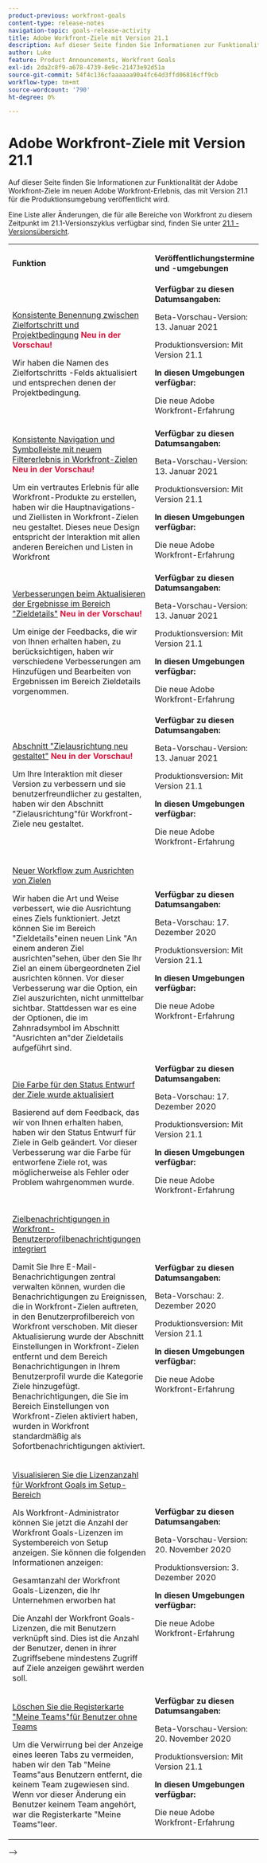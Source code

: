 ```yaml
---
product-previous: workfront-goals
content-type: release-notes
navigation-topic: goals-release-activity
title: Adobe Workfront-Ziele mit Version 21.1
description: Auf dieser Seite finden Sie Informationen zur Funktionalität der Adobe Workfront-Ziele im neuen Adobe Workfront-Erlebnis, das mit Version 21.1 für die Produktionsumgebung veröffentlicht wird.
author: Luke
feature: Product Announcements, Workfront Goals
exl-id: 2da2c8f9-a678-4739-8e9c-21473e92d51a
source-git-commit: 54f4c136cfaaaaaa90a4fc64d3ffd06816cff9cb
workflow-type: tm+mt
source-wordcount: '790'
ht-degree: 0%

---
```


# Adobe Workfront-Ziele mit Version 21.1

Auf dieser Seite finden Sie Informationen zur Funktionalität der Adobe Workfront-Ziele im neuen Adobe Workfront-Erlebnis, das mit Version 21.1 für die Produktionsumgebung veröffentlicht wird.

Eine Liste aller Änderungen, die für alle Bereiche von Workfront zu diesem Zeitpunkt im 21.1-Versionszyklus verfügbar sind, finden Sie unter [21.1 - Versionsübersicht](../../../product-announcements/product-releases/21.1-release-activity/21-1-release-overview.md).

<table style="table-layout:auto"> 
 <col> 
 <col> 
 <tbody> 
  <tr> 
   <td> <p><strong>Funktion</strong> </p> </td> 
   <td> <p><strong>Veröffentlichungstermine und -umgebungen</strong> </p> </td> 
  </tr> 
  <tr data-mc-conditions=""> 
   <td> <p><a href="../../../product-announcements/product-releases/goals-release-activity/goals-21.1-release/goals-jan-11.md#top" class="MCXref xref" xrefformat="{para}">Konsistente Benennung zwischen Zielfortschritt und Projektbedingung</a> <span style="color: #dc143c; font-weight: bold;">Neu in der Vorschau!</span></p> <p>Wir haben die Namen des Zielfortschritts -Felds aktualisiert und entsprechen denen der Projektbedingung.</p> </td> 
   <td><strong>Verfügbar zu diesen Datumsangaben:</strong> <p>Beta-Vorschau-Version: 13. Januar 2021</p> <p>Produktionsversion: Mit Version 21.1</p> <p><strong>In diesen Umgebungen verfügbar:</strong> </p> <p>Die neue Adobe Workfront-Erfahrung </p> </td> 
  </tr> 
  <tr data-mc-conditions=""> 
   <td> <p><a href="../../../product-announcements/product-releases/goals-release-activity/goals-21.1-release/goals-jan-11.md#consiste" class="MCXref xref" xrefformat="{para}">Konsistente Navigation und Symbolleiste mit neuem Filtererlebnis in Workfront-Zielen</a> <span style="color: #dc143c; font-weight: bold;">Neu in der Vorschau!</span></p> <p>Um ein vertrautes Erlebnis für alle Workfront-Produkte zu erstellen, haben wir die Hauptnavigations- und Ziellisten in Workfront-Zielen neu gestaltet. Dieses neue Design entspricht der Interaktion mit allen anderen Bereichen und Listen in Workfront </p> </td> 
   <td><strong>Verfügbar zu diesen Datumsangaben:</strong> <p>Beta-Vorschau-Version: 13. Januar 2021</p> <p>Produktionsversion: Mit Version 21.1</p> <p><strong>In diesen Umgebungen verfügbar:</strong> </p> <p>Die neue Adobe Workfront-Erfahrung </p> </td> 
  </tr> 
  <tr data-mc-conditions=""> 
   <td> <p><a href="../../../product-announcements/product-releases/goals-release-activity/goals-21.1-release/goals-jan-11.md#improvem" class="MCXref xref" xrefformat="{para}">Verbesserungen beim Aktualisieren der Ergebnisse im Bereich "Zieldetails"</a> <span style="color: #dc143c; font-weight: bold;">Neu in der Vorschau!</span></p> <p>Um einige der Feedbacks, die wir von Ihnen erhalten haben, zu berücksichtigen, haben wir verschiedene Verbesserungen am Hinzufügen und Bearbeiten von Ergebnissen im Bereich Zieldetails vorgenommen.</p> </td> 
   <td><strong>Verfügbar zu diesen Datumsangaben:</strong> <p>Beta-Vorschau-Version: 13. Januar 2021</p> <p>Produktionsversion: Mit Version 21.1</p> <p><strong>In diesen Umgebungen verfügbar:</strong> </p> <p>Die neue Adobe Workfront-Erfahrung </p> </td> 
  </tr> 
  <tr data-mc-conditions=""> 
   <td> <p><a href="../../../product-announcements/product-releases/goals-release-activity/goals-21.1-release/goals-jan-11.md#redesign" class="MCXref xref" xrefformat="{para}">Abschnitt "Zielausrichtung neu gestaltet"</a> <span style="color: #dc143c; font-weight: bold;">Neu in der Vorschau!</span></p> <p>Um Ihre Interaktion mit dieser Version zu verbessern und sie benutzerfreundlicher zu gestalten, haben wir den Abschnitt "Zielausrichtung"für Workfront-Ziele neu gestaltet.</p> </td> 
   <td><strong>Verfügbar zu diesen Datumsangaben:</strong> <p>Beta-Vorschau-Version: 13. Januar 2021</p> <p>Produktionsversion: Mit Version 21.1</p> <p><strong>In diesen Umgebungen verfügbar:</strong> </p> <p>Die neue Adobe Workfront-Erfahrung </p> </td> 
  </tr> 
  <tr data-mc-conditions=""> 
   <td> <p><a href="../../../product-announcements/product-releases/goals-release-activity/goals-21.1-release/goals-dec-14.md#top" class="MCXref xref" xrefformat="{para}">Neuer Workflow zum Ausrichten von Zielen</a> </p> <p>Wir haben die Art und Weise verbessert, wie die Ausrichtung eines Ziels funktioniert. Jetzt können Sie im Bereich "Zieldetails"einen neuen Link "An einem anderen Ziel ausrichten"sehen, über den Sie Ihr Ziel an einem übergeordneten Ziel ausrichten können. Vor dieser Verbesserung war die Option, ein Ziel auszurichten, nicht unmittelbar sichtbar. Stattdessen war es eine der Optionen, die im Zahnradsymbol im Abschnitt "Ausrichten an"der Zieldetails aufgeführt sind.</p> </td> 
   <td><strong>Verfügbar zu diesen Datumsangaben:</strong> <p>Beta-Vorschau: 17. Dezember 2020</p> <p>Produktionsversion: Mit Version 21.1</p> <p><strong>In diesen Umgebungen verfügbar:</strong> </p> <p>Die neue Adobe Workfront-Erfahrung </p> </td> 
  </tr> 
  <tr data-mc-conditions=""> 
   <td> <p><a href="../../../product-announcements/product-releases/goals-release-activity/goals-21.1-release/goals-dec-14.md#updated" class="MCXref xref" xrefformat="{para}">Die Farbe für den Status Entwurf der Ziele wurde aktualisiert</a> </p> <p>Basierend auf dem Feedback, das wir von Ihnen erhalten haben, haben wir den Status Entwurf für Ziele in Gelb geändert. Vor dieser Verbesserung war die Farbe für entworfene Ziele rot, was möglicherweise als Fehler oder Problem wahrgenommen wurde.</p> </td> 
   <td><strong>Verfügbar zu diesen Datumsangaben:</strong> <p>Beta-Vorschau: 17. Dezember 2020</p> <p>Produktionsversion: Mit Version 21.1</p> <p><strong>In diesen Umgebungen verfügbar:</strong> </p> <p>Die neue Adobe Workfront-Erfahrung </p> </td> 
  </tr> 
  <tr data-mc-conditions=""> 
   <td> <p><a href="../../../product-announcements/product-releases/goals-release-activity/goals-21.1-release/goals-nov-30.md#top" class="MCXref xref" xrefformat="{para}">Zielbenachrichtigungen in Workfront-Benutzerprofilbenachrichtigungen integriert </a> </p> <p>Damit Sie Ihre E-Mail-Benachrichtigungen zentral verwalten können, wurden die Benachrichtigungen zu Ereignissen, die in Workfront-Zielen auftreten, in den Benutzerprofilbereich von Workfront verschoben. Mit dieser Aktualisierung wurde der Abschnitt Einstellungen in Workfront-Zielen entfernt und dem Bereich Benachrichtigungen in Ihrem Benutzerprofil wurde die Kategorie Ziele hinzugefügt. Benachrichtigungen, die Sie im Bereich Einstellungen von Workfront-Zielen aktiviert haben, wurden in Workfront standardmäßig als Sofortbenachrichtigungen aktiviert.</p> </td> 
   <td><strong>Verfügbar zu diesen Datumsangaben:</strong> <p>Beta-Vorschau: 2. Dezember 2020</p> <p>Produktionsversion: Mit Version 21.1</p> <p><strong>In diesen Umgebungen verfügbar:</strong> </p> <p>Die neue Adobe Workfront-Erfahrung </p> </td> 
  </tr> 
  <tr data-mc-conditions=""> 
   <td> <p><a href="../../../product-announcements/product-releases/goals-release-activity/goals-21.1-release/goals-nov-16.md#top" class="MCXref xref" xrefformat="{para}">Visualisieren Sie die Lizenzanzahl für Workfront Goals im Setup-Bereich</a> </p> <p>Als Workfront-Administrator können Sie jetzt die Anzahl der Workfront Goals-Lizenzen im Systembereich von Setup anzeigen. Sie können die folgenden Informationen anzeigen:</p> <p>Gesamtanzahl der Workfront Goals-Lizenzen, die Ihr Unternehmen erworben hat</p> <p>Die Anzahl der Workfront Goals-Lizenzen, die mit Benutzern verknüpft sind. Dies ist die Anzahl der Benutzer, denen in ihrer Zugriffsebene mindestens Zugriff auf Ziele anzeigen gewährt werden soll.</p> </td> 
   <td><strong>Verfügbar zu diesen Datumsangaben:</strong> <p>Beta-Vorschau-Version: 20. November 2020</p> <p>Produktionsversion: 3. Dezember 2020</p> <p><strong>In diesen Umgebungen verfügbar:</strong> </p> <p>Die neue Adobe Workfront-Erfahrung </p> </td> 
  </tr> 
  <tr data-mc-conditions=""> 
   <td> <p><a href="../../../product-announcements/product-releases/goals-release-activity/goals-21.1-release/goals-nov-16.md#eliminat" class="MCXref xref" xrefformat="{para}">Löschen Sie die Registerkarte "Meine Teams"für Benutzer ohne Teams</a> </p> <p>Um die Verwirrung bei der Anzeige eines leeren Tabs zu vermeiden, haben wir den Tab "Meine Teams"aus Benutzern entfernt, die keinem Team zugewiesen sind. Wenn vor dieser Änderung ein Benutzer keinem Team angehört, war die Registerkarte "Meine Teams"leer.</p> </td> 
   <td><strong>Verfügbar zu diesen Datumsangaben:</strong> <p>Beta-Vorschau-Version: 20. November 2020</p> <p>Produktionsversion: Mit Version 21.1</p> <p><strong>In diesen Umgebungen verfügbar:</strong> </p> <p>Die neue Adobe Workfront-Erfahrung </p> </td> 
  </tr> 
 </tbody> 
</table>
--&gt;
